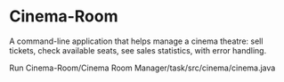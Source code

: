 # Cinema-Room
A command-line application that helps manage a cinema theatre: sell tickets, check available seats, see sales statistics, with error handling.


Run Cinema-Room/Cinema Room Manager/task/src/cinema/cinema.java
